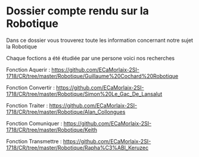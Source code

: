 ﻿# Dossier compte rendu sur la Robotique
 
 Dans ce dossier vous trouverez toute les information concernant notre sujet la Robotique

Chaque foctions a été étudiée par une persone
voici nos recherches

Fonction Aquerir :
https://github.com/ECaMorlaix-2SI-1718/CR/tree/master/Robotique/Guillaume%20Cochard%20Robotique

Fonction Convertir :
https://github.com/ECaMorlaix-2SI-1718/CR/tree/master/Robotique/Simon%20Le_Gac_De_Lansalut

Fonction Traiter : 
https://github.com/ECaMorlaix-2SI-1718/CR/tree/master/Robotique/Alan_Collongues

Fonction Comuniquer :
https://github.com/ECaMorlaix-2SI-1718/CR/tree/master/Robotique/Keith

Fonction Transmettre :
https://github.com/ECaMorlaix-2SI-1718/CR/tree/master/Robotique/Rapha%C3%ABl_Keruzec
